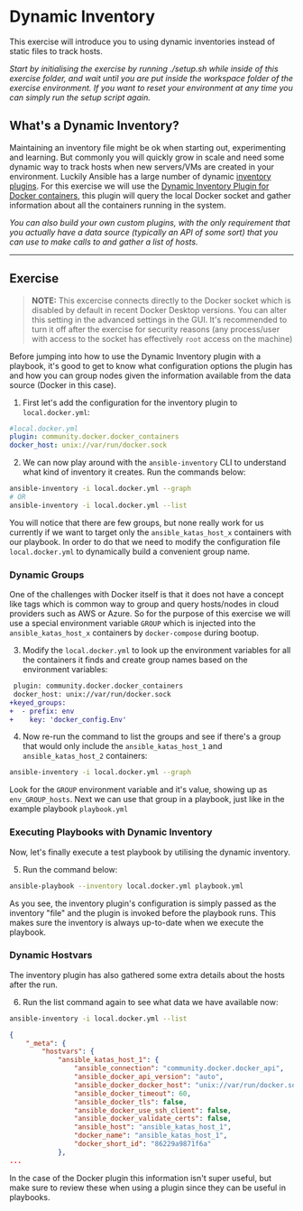 # Dynamic Inventory

This exercise will introduce you to using dynamic inventories instead of static files to track hosts.

*Start by initialising the exercise by running ./setup.sh while inside of this exercise folder, and wait until you are put inside the workspace folder of the exercise environment. If you want to reset your environment at any time you can simply run the setup script again.*

## What's a Dynamic Inventory?

Maintaining an inventory file might be ok when starting out, experimenting and learning. But commonly you will quickly grow in scale and need some dynamic way to track hosts when new servers/VMs are created in your environment. Luckily Ansible has a large number of dynamic [inventory plugins](https://docs.ansible.com/ansible/latest/collections/index_inventory.html). For this exercise we will use the [Dynamic Inventory Plugin for Docker containers](https://docs.ansible.com/ansible/latest/collections/community/docker/docker_containers_inventory.html#ansible-collections-community-docker-docker-containers-inventory), this plugin will query the local Docker socket and gather information about all the containers running in the system.

*You can also build your own custom plugins, with the only requirement that you actually have a data source (typically an API of some sort) that you can use to make calls to and gather a list of hosts.*

---

## Exercise

> **NOTE:** This excercise connects directly to the Docker socket which is disabled by default in recent Docker Desktop versions. You can alter this setting in the advanced settings in the GUI. It's recommended to turn it off after the exercise for security reasons (any process/user with access to the socket has effectively `root` access on the machine)

Before jumping into how to use the Dynamic Inventory plugin with a playbook, it's good to get to know what configuration options the plugin has and how you can group nodes given the information available from the data source (Docker in this case).

1. First let's add the configuration for the inventory plugin to `local.docker.yml`:

```yaml
#local.docker.yml
plugin: community.docker.docker_containers
docker_host: unix://var/run/docker.sock
```

2. We can now play around with the `ansible-inventory` CLI to understand what kind of inventory it creates. Run the commands below:

```bash
ansible-inventory -i local.docker.yml --graph
# OR
ansible-inventory -i local.docker.yml --list
```

You will notice that there are few groups, but none really work for us currently if we want to target only the `ansible_katas_host_x` containers with our playbook. In order to do that we need to modify the configuration file `local.docker.yml` to dynamically build a convenient group name.

### Dynamic Groups

One of the challenges with Docker itself is that it does not have a concept like tags which is common way to group and query hosts/nodes in cloud providers such as AWS or Azure. So for the purpose of this exercise we will use a special environment variable `GROUP` which is injected into the `ansible_katas_host_x` containers by `docker-compose` during bootup.

3. Modify the `local.docker.yml` to look up the environment variables for all the containers it finds and create group names based on the environment variables:

```diff
 plugin: community.docker.docker_containers
 docker_host: unix://var/run/docker.sock
+keyed_groups:
+  - prefix: env
+    key: 'docker_config.Env'
```

4. Now re-run the command to list the groups and see if there's a group that would only include the `ansible_katas_host_1` and `ansible_katas_host_2` containers:

```bash
ansible-inventory -i local.docker.yml --graph
```

Look for the `GROUP` environment variable and it's value, showing up as `env_GROUP_hosts`. Next we can use that group in a playbook, just like in the example playbook `playbook.yml`

### Executing Playbooks with Dynamic Inventory

Now, let's finally execute a test playbook by utilising the dynamic inventory.

5. Run the command below:

```bash
ansible-playbook --inventory local.docker.yml playbook.yml
```

As you see, the inventory plugin's configuration is simply passed as the inventory "file" and the plugin is invoked before the playbook runs. This makes sure the inventory is always up-to-date when we execute the playbook.

### Dynamic Hostvars

The inventory plugin has also gathered some extra details about the hosts after the run.

6. Run the list command again to see what data we have available now:

```bash
ansible-inventory -i local.docker.yml --list
```

```json
{
    "_meta": {
        "hostvars": {
            "ansible_katas_host_1": {
                "ansible_connection": "community.docker.docker_api",
                "ansible_docker_api_version": "auto",
                "ansible_docker_docker_host": "unix://var/run/docker.sock",
                "ansible_docker_timeout": 60,
                "ansible_docker_tls": false,
                "ansible_docker_use_ssh_client": false,
                "ansible_docker_validate_certs": false,
                "ansible_host": "ansible_katas_host_1",
                "docker_name": "ansible_katas_host_1",
                "docker_short_id": "86229a9871f6a"
            },
...
```

In the case of the Docker plugin this information isn't super useful, but make sure to review these when using a plugin since they can be useful in playbooks.
